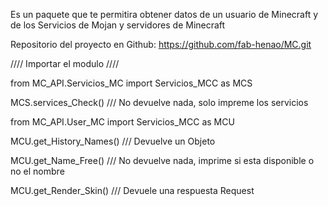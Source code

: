 Es un paquete que te permitira obtener datos de un usuario de Minecraft y de los Servicios de Mojan y servidores de Minecraft

Repositorio del proyecto en Github: https://github.com/fab-henao/MC.git

//// Importar el modulo ////

from MC_API.Servicios_MC import Servicios_MCC as MCS

MCS.services_Check() /// No devuelve nada, solo impreme los servicios

from MC_API.User_MC import Servicios_MCC as MCU

MCU.get_History_Names() /// Devuelve un Objeto

MCU.get_Name_Free() /// No devuelve nada, imprime si esta disponible o no el nombre

MCU.get_Render_Skin() /// Devuele una respuesta Request

